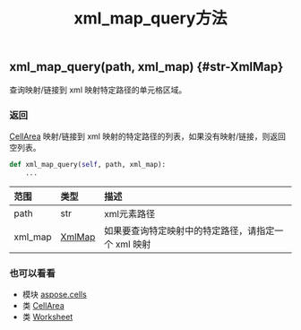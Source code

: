 ﻿---
title: xml_map_query方法
second_title: Aspose.Cells for Python via .NET API 参考资料
description:
type: docs
weight: 310
url: /zh/python-net/aspose.cells/worksheet/xml_map_query/
is_root: false
---
##  xml_map_query(path, xml_map) {#str-XmlMap}
查询映射/链接到 xml 映射特定路径的单元格区域。


### 返回

[CellArea](/cells/zh/python-net/aspose.cells/cellarea) 映射/链接到 xml 映射的特定路径的列表，如果没有映射/链接，则返回空列表。


```python
def xml_map_query(self, path, xml_map):
    ...
```


|范围|类型|描述|
| :- | :- | :- |
| path | str | xml元素路径|
| xml_map | [XmlMap](/cells/zh/python-net/aspose.cells/xmlmap) |如果要查询特定映射中的特定路径，请指定一个 xml 映射|



### 也可以看看
* 模块 [aspose.cells](../../)
* 类 [CellArea](/cells/zh/python-net/aspose.cells/cellarea)
* 类 [Worksheet](/cells/zh/python-net/aspose.cells/worksheet)
